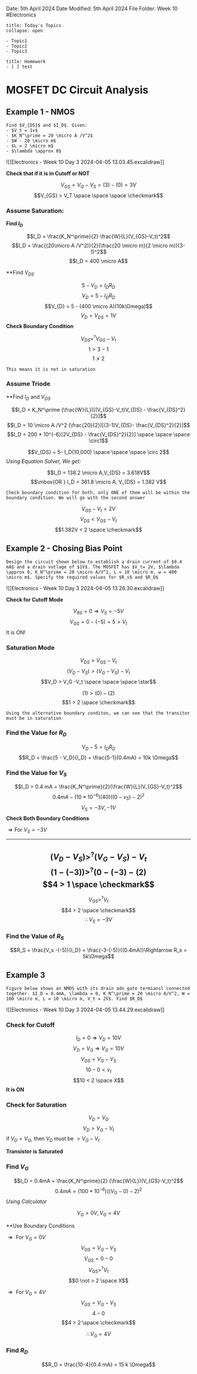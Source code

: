 Date: 5th April 2024
Date Modified: 5th April 2024
File Folder: Week 10
#Electronics

```ad-abstract
title: Today's Topics
collapse: open

- Topic1
- Topic2
- Topic3

```

```ad-note
title: Homework
- [ ] test
```

# MOSFET DC Circuit Analysis

## Example 1 - NMOS

```ad-question
Find $V_{DS}$ and $I_D$. Given:
- $V_t = 1v$
- $K_N^\prime = 20 \micro A /V^2$
- $W - 20 \micro m$
- $L = 2 \micro m$
- $\lambda \approx 0$
```

![[Electronics - Week 10 Day 3 2024-04-05 13.03.45.excalidraw]]

**Check that if it is in Cutoff or NOT**

$$V_{GS} = V_G-V_S = (3)-(0) = 3V$$
$$V_{GS} > V_T \space \space \space \checkmark$$

### Assume Saturation:

**Find $I_D$**

$$I_D = \frac{K_N^\prime}{2} \frac{W}{L}(V_{GS}-V_t)^2$$
$$I_D = \frac{(20\micro A /V^2)}{2}(\frac{20 \micro m}{2 \micro m})(3-1)^2$$
$$I_D = 400 \micro A$$

**Find $V_{DS}$

$$5-V_D = I_DR_D$$
$$V_D = 5-I_DR_D$$
$$V_{D} = 5 - (400 \micro A)(10k\Omega)$$
$$V_D = V_{DS} = 1V$$
**Check Boundary Condition**

$$V_{DS} =^? V_{GS} -V_t$$
$$1 > 3-1$$
$$1 \not> 2$$
```ad-warning
This means it is not in saturation
```

### Assume Triode

**Find $I_D$ and $V_{DS}$

$$I_D = K_N^\prime (\frac{W}{L})[(V_{GS}-V_t)V_{DS} - \frac{V_{DS}^2}{2}]$$
$$I_D = 10 \micro A /V^2 (\frac{20}{2})[(3-1)V_{DS}- \frac{V_{DS}^2}{2}]$$
$$I_D = 200 * 10^{-6}[2V_{DS} - \frac{V_{DS}^2}{2}] \space \space \space \circ1$$

$$V_{DS} = 5- I_D(10,000) \space \space \space \circ 2$$
*Using Equation Solver, We get:*

$$I_D = 138.2 \micro A,V_{DS} = 3.618V$$
$$\mbox{OR } I_D = 361.8 \micro A, V_{DS} = 1.382 V$$
```ad-important
Check boundary condition for both, only ONE of them will be within the boundary condition. We will go with the second answer
```

$$V_{GS} - V_t = 2V$$
$$V_{DS} < V_{GS} -V_t$$
$$1.382V < 2 \space \checkmark$$

## Example 2 - Chosing Bias Point

```ad-question
Design the circuit shown below to establish a drain current of $0.4 mA$ and a drain votlage of $1V$. The MOSFET has $V_t= 2V, $\lambda \approx 0, K_N^\prime = 20 \micro A/V^2, L = 10 \micro m, w = 400 \micro m$. Specify the required values for $R_s$ and $R_D$
```

![[Electronics - Week 10 Day 3 2024-04-05 13.26.30.excalidraw]]

**Check for Cutoff Mode**

$$V_{RS} = 0 \Rightarrow V_{S} = -5V$$
$$V_{GS} = 0 - (-5) = 5 > V_t$$
It is ON!

### Saturation Mode

$$V_{DS}>V_{GS} - V_t$$
$$(V_D-V_S) > (V_G-V_S) - V_t$$
$$V_D > V_G -V_t \space \space \space \star$$

$$(1) > (0) - (2)$$
$$1 > 2 \space \checkmark$$

```ad-important
Using the alternative boundary conditon, we can see that the transitor must be in saturation
```

### Find the Value for $R_D$

$$V_D - 5 = I_DR_D$$
$$R_D = \frac{5 - V_D}{I_D} = \frac{5-1}{0.4mA} = 10k \Omega$$
### Find the Value for $V_S$

$$I_D = 0.4 mA = \frac{K_N^\prime}{2}(\frac{W}{L}(V_{GS}-V_t)^2$$
$$0.4mA - (10*10^{-6})(40)((0-v_S)-2)^2$$
$$V_S = -3V, -1V$$
**Check Both Boundary Conditions**

$\Rightarrow \mbox{For } V_S = -3V$

---
$$(V_D-V_S) >^? (V_G - V_S)-V_t$$
$$(1-(-3)) >^? (0 - (-3)-(2)$$
$$4 > 1 \space \checkmark$$
---
$$V_{GS} >^? V_t$$
$$4 > 2 \space \checkmark$$
$$\therefore V_S = -3V$$

### Find the Value of $R_S$

$$R_S = \frac{V_s -(-5)}{I_D} = \frac{-3-(-5)}{(0.4mA)}\Rightarrow R_s = 5k\Omega$$

## Example 3

```ad-question
Figure below shows an NMOS with its drain adn gate termiansl connected together. $I_D = 0.4mA, \lambda = 0, K_N^\prime = 20 \micro A/V^2, W = 100 \micro m, L = 10 \micro m, V_t = 2V$. Find $R_D$
```

![[Electronics - Week 10 Day 3 2024-04-05 13.44.29.excalidraw]]

### Check for Cutoff

$$I_D = 0 \Rightarrow V_D=10V$$
$$V_D = V_G\Rightarrow V_G = 10V$$
$$V_{GS} = V_G - V_S$$
$$10 - 0 < v_t$$
$$10 < 2 \space X$$
**It is ON**
### Check for Saturation

$$V_D = V_G$$
$$V_D > V_G -V_t$$
if $V_D = V_G$, then $V_D$ must be $> V_G -V_t$

**Transistor is Saturated**

### Find $V_G$

$$I_D = 0.4mA = \frac{K_N^\prime}{2} (\frac{W}{L})(V_{GS}-V_t)^2$$
$$0.4mA = (100*10^{-6})((V_G - 0) - 2)^2$$
*Using Calculator*

$$V_G = 0V, V_G = 4V$$

**Use Boundary Conditions

$\Rightarrow \mbox{ For } V_G = 0V$
$$V_{GS} = V_G -V_S$$
$$V_{GS} = 0-0$$
$$V_{GS} >^? V_t$$
$$0 \not > 2 \space X$$

$\Rightarrow \mbox{ For } V_G = 4V$
$$V_{GS}=V_G-V_S$$
$$4 - 0$$
$$4 > 2 \space \checkmark$$

$$\therefore V_G = 4V$$

### Find $R_D$

$$R_D = \frac{10-4}{0.4 mA} = 15 k \Omega$$
